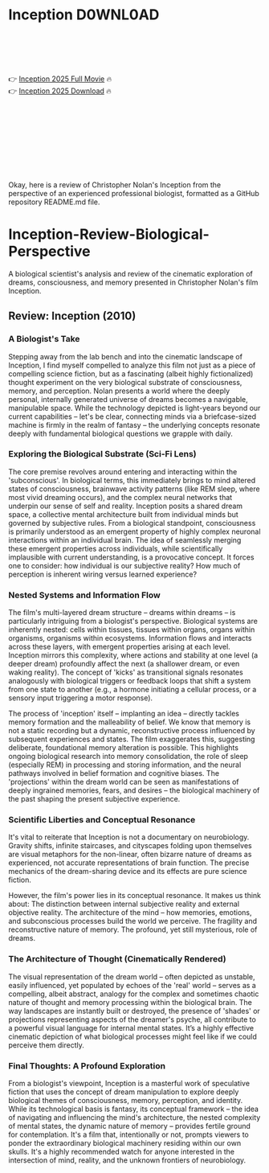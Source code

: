 # Inception D0WNL0AD

<br><br><br><br>


👉 <a href="https://Mitchell-arlasvitu1970.github.io/sagatdyegy/">Inception 2025 Full Movie</a> 🔥
<br>
👉 <a href="https://Mitchell-arlasvitu1970.github.io/sagatdyegy/">Inception 2025 Download</a> 🔥


<br><br><br><br><br><br><br><br>


Okay, here is a review of Christopher Nolan's Inception from the perspective of an experienced professional biologist, formatted as a GitHub repository README.md file.


# Inception-Review-Biological-Perspective

A biological scientist's analysis and review of the cinematic exploration of dreams, consciousness, and memory presented in Christopher Nolan's film Inception.

## Review: Inception (2010)

### A Biologist's Take

Stepping away from the lab bench and into the cinematic landscape of Inception, I find myself compelled to analyze this film not just as a piece of compelling science fiction, but as a fascinating (albeit highly fictionalized) thought experiment on the very biological substrate of consciousness, memory, and perception. Nolan presents a world where the deeply personal, internally generated universe of dreams becomes a navigable, manipulable space. While the technology depicted is light-years beyond our current capabilities – let's be clear, connecting minds via a briefcase-sized machine is firmly in the realm of fantasy – the underlying concepts resonate deeply with fundamental biological questions we grapple with daily.

### Exploring the Biological Substrate (Sci-Fi Lens)

The core premise revolves around entering and interacting within the 'subconscious'. In biological terms, this immediately brings to mind altered states of consciousness, brainwave activity patterns (like REM sleep, where most vivid dreaming occurs), and the complex neural networks that underpin our sense of self and reality. Inception posits a shared dream space, a collective mental architecture built from individual minds but governed by subjective rules. From a biological standpoint, consciousness is primarily understood as an emergent property of highly complex neuronal interactions within an individual brain. The idea of seamlessly merging these emergent properties across individuals, while scientifically implausible with current understanding, is a provocative concept. It forces one to consider: how individual is our subjective reality? How much of perception is inherent wiring versus learned experience?

### Nested Systems and Information Flow

The film's multi-layered dream structure – dreams within dreams – is particularly intriguing from a biologist's perspective. Biological systems are inherently nested: cells within tissues, tissues within organs, organs within organisms, organisms within ecosystems. Information flows and interacts across these layers, with emergent properties arising at each level. Inception mirrors this complexity, where actions and stability at one level (a deeper dream) profoundly affect the next (a shallower dream, or even waking reality). The concept of 'kicks' as transitional signals resonates analogously with biological triggers or feedback loops that shift a system from one state to another (e.g., a hormone initiating a cellular process, or a sensory input triggering a motor response).

The process of 'inception' itself – implanting an idea – directly tackles memory formation and the malleability of belief. We know that memory is not a static recording but a dynamic, reconstructive process influenced by subsequent experiences and states. The film exaggerates this, suggesting deliberate, foundational memory alteration is possible. This highlights ongoing biological research into memory consolidation, the role of sleep (especially REM) in processing and storing information, and the neural pathways involved in belief formation and cognitive biases. The 'projections' within the dream world can be seen as manifestations of deeply ingrained memories, fears, and desires – the biological machinery of the past shaping the present subjective experience.

### Scientific Liberties and Conceptual Resonance

It's vital to reiterate that Inception is not a documentary on neurobiology. Gravity shifts, infinite staircases, and cityscapes folding upon themselves are visual metaphors for the non-linear, often bizarre nature of dreams as experienced, not accurate representations of brain function. The precise mechanics of the dream-sharing device and its effects are pure science fiction.

However, the film's power lies in its conceptual resonance. It makes us think about:
   The distinction between internal subjective reality and external objective reality.
   The architecture of the mind – how memories, emotions, and subconscious processes build the world we perceive.
   The fragility and reconstructive nature of memory.
   The profound, yet still mysterious, role of dreams.

### The Architecture of Thought (Cinematically Rendered)

The visual representation of the dream world – often depicted as unstable, easily influenced, yet populated by echoes of the 'real' world – serves as a compelling, albeit abstract, analogy for the complex and sometimes chaotic nature of thought and memory processing within the biological brain. The way landscapes are instantly built or destroyed, the presence of 'shades' or projections representing aspects of the dreamer's psyche, all contribute to a powerful visual language for internal mental states. It’s a highly effective cinematic depiction of what biological processes might feel like if we could perceive them directly.

### Final Thoughts: A Profound Exploration

From a biologist's viewpoint, Inception is a masterful work of speculative fiction that uses the concept of dream manipulation to explore deeply biological themes of consciousness, memory, perception, and identity. While its technological basis is fantasy, its conceptual framework – the idea of navigating and influencing the mind's architecture, the nested complexity of mental states, the dynamic nature of memory – provides fertile ground for contemplation. It's a film that, intentionally or not, prompts viewers to ponder the extraordinary biological machinery residing within our own skulls. It's a highly recommended watch for anyone interested in the intersection of mind, reality, and the unknown frontiers of neurobiology.



